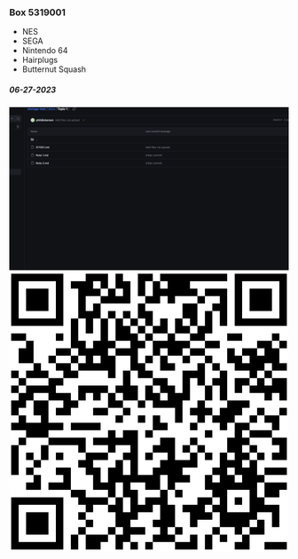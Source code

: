 ### Box 5319001

- NES
- SEGA
- Nintendo 64
- Hairplugs
- Butternut Squash

##### 06-27-2023

![5319001-1.png](/5319001-1.png)![5319001.svg](/5319001.svg)